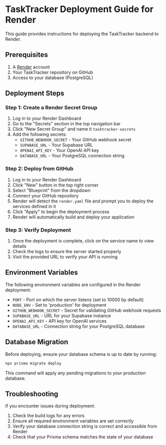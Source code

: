 # TaskTracker Deployment Guide for Render

This guide provides instructions for deploying the TaskTracker backend to Render.

## Prerequisites

1. A [Render](https://render.com/) account
2. Your TaskTracker repository on GitHub
3. Access to your database (PostgreSQL)

## Deployment Steps

### Step 1: Create a Render Secret Group

1. Log in to your Render Dashboard
2. Go to the "Secrets" section in the top navigation bar
3. Click "New Secret Group" and name it `tasktracker-secrets`
4. Add the following secrets:
   - `GITHUB_WEBHOOK_SECRET` - Your GitHub webhook secret
   - `SUPABASE_URL` - Your Supabase URL
   - `OPENAI_API_KEY` - Your OpenAI API key
   - `DATABASE_URL` - Your PostgreSQL connection string

### Step 2: Deploy from GitHub

1. Log in to your Render Dashboard
2. Click "New" button in the top right corner
3. Select "Blueprint" from the dropdown
4. Connect your GitHub repository
5. Render will detect the `render.yaml` file and prompt you to deploy the services defined in it
6. Click "Apply" to begin the deployment process
7. Render will automatically build and deploy your application

### Step 3: Verify Deployment

1. Once the deployment is complete, click on the service name to view details
2. Check the logs to ensure the server started properly
3. Visit the provided URL to verify your API is running

## Environment Variables

The following environment variables are configured in the Render deployment:

- `PORT` - Port on which the server listens (set to 10000 by default)
- `NODE_ENV` - Set to 'production' for deployment
- `GITHUB_WEBHOOK_SECRET` - Secret for validating GitHub webhook requests
- `SUPABASE_URL` - URL for your Supabase instance
- `OPENAI_API_KEY` - API key for OpenAI services
- `DATABASE_URL` - Connection string for your PostgreSQL database

## Database Migration

Before deploying, ensure your database schema is up to date by running:

```bash
npx prisma migrate deploy
```

This command will apply any pending migrations to your production database.

## Troubleshooting

If you encounter issues during deployment:

1. Check the build logs for any errors
2. Ensure all required environment variables are set correctly
3. Verify your database connection string is correct and accessible from Render
4. Check that your Prisma schema matches the state of your database
